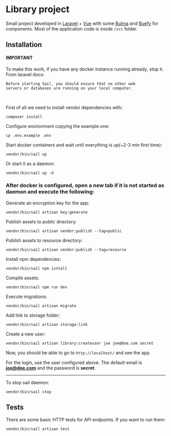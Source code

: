 # Library project

Small project developed in [Laravel](https://laravel.com/) + [Vue](https://vuejs.org/) with some [Bulma](https://bulma.io/) and [Buefy](https://buefy.org/) for components. Most of the application code is inside <code>/src</code> folder.

## Installation

#### IMPORTANT

To make this work, if you have any docker instance running already, stop it.<br>
From laravel docs: <br>

<code>Before starting Sail, you should ensure that no other web servers or databases are running on your local computer.</code>

<br>

First of all we need to install vendor dependencies with:
    
    composer install

Configure environment copying the example one:

    cp .env.example .env

Start docker containers and wait until everything is up(~2-3 min first time):

    vendor/bin/sail up

Or start it as a daemon:

    vendor/bin/sail up -d

### After docker is configured, open a new tab if it is not started as daemon and execute the following:

Generate an encryption key for the app:

    vendor/bin/sail artisan key:generate

Publish assets to public directory:

    vendor/bin/sail artisan vendor:publish --tag=public

Publish assets to resource directory:

    vendor/bin/sail artisan vendor:publish --tag=resource

Install npm dependencies:

    vendor/bin/sail npm isntall

Compile assets:

    vendor/bin/sail npm run dev

Execute migrations:

    vendor/bin/sail artisan migrate

Add link to storage folder:

    vendor/bin/sail artisan storage:link

Create a new user:

    vendor/bin/sail artisan library:createuser joe joe@doe.com secret

Now, you should be able to go to <code>http://localhost/</code> and see the app.

For the login, use the user configured above. The default email is **joe@doe.com** and the password is **secret**.

<hr>

To stop sail daemon:

    vendor/bin/sail stop

## Tests

There are some basic HTTP tests for API endpoints. If you want to run them:

    vendor/bin/sail artisan test
